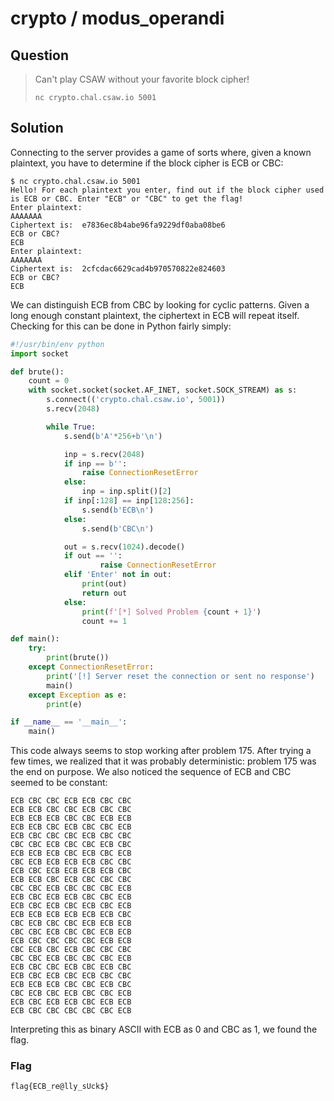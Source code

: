 # crypto / modus_operandi

## Question

> Can't play CSAW without your favorite block cipher!
>
> `nc crypto.chal.csaw.io 5001`

## Solution

Connecting to the server provides a game of sorts where, given a known plaintext, you have to determine if the block cipher is ECB or CBC:

```text
$ nc crypto.chal.csaw.io 5001
Hello! For each plaintext you enter, find out if the block cipher used is ECB or CBC. Enter "ECB" or "CBC" to get the flag!
Enter plaintext:
AAAAAAA
Ciphertext is:  e7836ec8b4abe96fa9229df0aba08be6
ECB or CBC?
ECB
Enter plaintext:
AAAAAAA
Ciphertext is:  2cfcdac6629cad4b970570822e824603
ECB or CBC?
ECB
```

We can distinguish ECB from CBC by looking for cyclic patterns.
Given a long enough constant plaintext, the ciphertext in ECB will repeat itself.
Checking for this can be done in Python fairly simply:

```py
#!/usr/bin/env python
import socket

def brute():
    count = 0
    with socket.socket(socket.AF_INET, socket.SOCK_STREAM) as s:
        s.connect(('crypto.chal.csaw.io', 5001))
        s.recv(2048)

        while True:
            s.send(b'A'*256+b'\n')

            inp = s.recv(2048)
            if inp == b'':
                raise ConnectionResetError
            else:
                inp = inp.split()[2]
            if inp[:128] == inp[128:256]:
                s.send(b'ECB\n')
            else:
                s.send(b'CBC\n')

            out = s.recv(1024).decode()
            if out == '':
                    raise ConnectionResetError
            elif 'Enter' not in out:
                print(out)
                return out
            else:
                print(f'[*] Solved Problem {count + 1}')
                count += 1

def main():
    try:
        print(brute())
    except ConnectionResetError:
        print('[!] Server reset the connection or sent no response')
        main()
    except Exception as e:
        print(e)

if __name__ == '__main__':
    main()
```

This code always seems to stop working after problem 175.
After trying a few times, we realized that it was probably deterministic: problem 175 was the end on purpose.
We also noticed the sequence of ECB and CBC seemed to be constant:

```
ECB CBC CBC ECB ECB CBC CBC
ECB ECB CBC CBC ECB CBC CBC
ECB ECB ECB CBC CBC ECB ECB
ECB ECB CBC ECB CBC CBC ECB
ECB CBC CBC CBC ECB CBC CBC
CBC CBC ECB CBC CBC ECB CBC
ECB ECB ECB CBC ECB CBC ECB
CBC ECB ECB ECB ECB CBC CBC
ECB CBC ECB ECB ECB ECB CBC
ECB ECB CBC ECB CBC CBC CBC
CBC CBC ECB CBC CBC CBC ECB
ECB CBC ECB ECB CBC CBC ECB
ECB CBC ECB CBC ECB CBC ECB
ECB ECB ECB ECB ECB ECB CBC
CBC ECB CBC CBC ECB ECB ECB
CBC CBC ECB CBC CBC ECB ECB
ECB CBC CBC CBC CBC ECB ECB
CBC ECB CBC ECB CBC CBC CBC
CBC CBC ECB CBC CBC CBC ECB
ECB CBC CBC ECB CBC ECB CBC
ECB CBC ECB CBC ECB CBC CBC
ECB ECB ECB CBC CBC ECB CBC
CBC ECB CBC ECB CBC CBC ECB
ECB CBC ECB ECB CBC ECB ECB
ECB CBC CBC CBC CBC CBC ECB
```

Interpreting this as binary ASCII with ECB as 0 and CBC as 1, we found the flag.

### Flag

`flag{ECB_re@lly_sUck$}`
